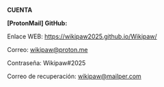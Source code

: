 **CUENTA**



**\[ProtonMail] GitHub:**

Enlace WEB: https://wikipaw2025.github.io/Wikipaw/

Correo: wikipaw@proton.me

Contraseña: Wikipaw#2025

Correo de recuperación: wikipaw@mailper.com

